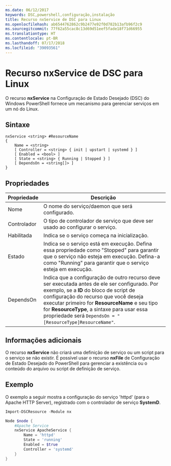 ```yaml
---
ms.date: 06/12/2017
keywords: DSC,powershell,configuração,instalação
title: Recurso nxService de DSC para Linux
ms.openlocfilehash: ab6544762862c9b2477e92f0d782b13afb96f2c9
ms.sourcegitcommit: 77f62a55cac8c13d69d51eef5fade18f71d66955
ms.translationtype: HT
ms.contentlocale: pt-BR
ms.lasthandoff: 07/17/2018
ms.locfileid: "39093561"
---
```

# <a name="dsc-for-linux-nxservice-resource"></a>Recurso nxService de DSC para Linux

O recurso **nxService** na Configuração de Estado Desejado (DSC) do Windows PowerShell fornece um mecanismo para gerenciar serviços em um nó do Linux.

## <a name="syntax"></a>Sintaxe

```
nxService <string> #ResourceName
{
    Name = <string>
    [ Controller = <string> { init | upstart | systemd } ]
    [ Enabled = <bool> ]
    [ State = <string> { Running | Stopped } ]
    [ DependsOn = <string[]> ]
}
```

## <a name="properties"></a>Propriedades
|  Propriedade |  Descrição |
|---|---|
| Nome| O nome do serviço/daemon que será configurado.|
| Controlador| O tipo de controlador de serviço que deve ser usado ao configurar o serviço.|
| Habilitada| Indica se o serviço começa na inicialização.|
| Estado| Indica se o serviço está em execução. Defina essa propriedade como "Stopped" para garantir que o serviço não esteja em execução. Defina-a como "Running" para garantir que o serviço esteja em execução.|
| DependsOn | Indica que a configuração de outro recurso deve ser executada antes de ele ser configurado. Por exemplo, se a **ID** do bloco de script de configuração do recurso que você deseja executar primeiro for **ResourceName** e seu tipo for **ResourceType**, a sintaxe para usar essa propriedade será `DependsOn = "[ResourceType]ResourceName"`.|

## <a name="additional-information"></a>Informações adicionais

O recurso **nxService** não criará uma definição de serviço ou um script para o serviço se não existir. É possível usar o recurso **nxFile** de Configuração de Estado Desejado do PowerShell para gerenciar a existência ou o conteúdo do arquivo ou script de definição de serviço.

## <a name="example"></a>Exemplo

O exemplo a seguir mostra a configuração do serviço 'httpd' (para o Apache HTTP Server), registrado com o controlador de serviço **SystemD**.

```powershell
Import-DSCResource -Module nx

Node $node {
    #Apache Service
    nxService ApacheService {
        Name = 'httpd'
        State = 'running'
        Enabled = $true
        Controller = 'systemd'
    }
}
```